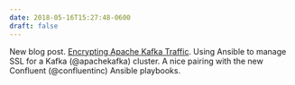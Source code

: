 ```yaml
---
date: 2018-05-16T15:27:48-0600
draft: false
---
```




New blog post. [Encrypting Apache Kafka Traffic](http://asr-custom.umn.edu/2018/05/05/encrypting-apache-kafka-traffic.html). Using Ansible to manage SSL for a Kafka (@apachekafka) cluster. A nice pairing with the new Confluent (@confluentinc) Ansible playbooks.



